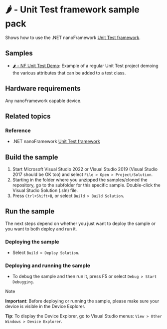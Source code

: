 # 🌶️ - Unit Test framework sample pack

Shows how to use the .NET nanoFramework [Unit Test framework](http://docs.nanoframework.net/).

## Samples

- [🌶️ - NF Unit Test Demo](./NFUnitTestDemo/): Example of a regular Unit Test project demoing the various attributes that can be added to a test class.

## Hardware requirements

Any nanoFramework capable device.

## Related topics

### Reference

- .NET nanoFramework [Unit Test framework](http://docs.nanoframework.net/)

## Build the sample

1. Start Microsoft Visual Studio 2022 or Visual Studio 2019 (Visual Studio 2017 should be OK too) and select `File > Open > Project/Solution`.
1. Starting in the folder where you unzipped the samples/cloned the repository, go to the subfolder for this specific sample. Double-click the Visual Studio Solution (.sln) file.
1. Press `Ctrl+Shift+B`, or select `Build > Build Solution`.

## Run the sample

The next steps depend on whether you just want to deploy the sample or you want to both deploy and run it.

### Deploying the sample

- Select `Build > Deploy Solution`.

### Deploying and running the sample

- To debug the sample and then run it, press F5 or select `Debug > Start Debugging`.

> [!NOTE]
>
> **Important**: Before deploying or running the sample, please make sure your device is visible in the Device Explorer.
>
> **Tip**: To display the Device Explorer, go to Visual Studio menus: `View > Other Windows > Device Explorer`.
